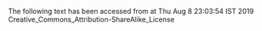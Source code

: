 The following text has been accessed from at Thu Aug 8 23:03:54 IST 2019
Creative_Commons_Attribution-ShareAlike_License

